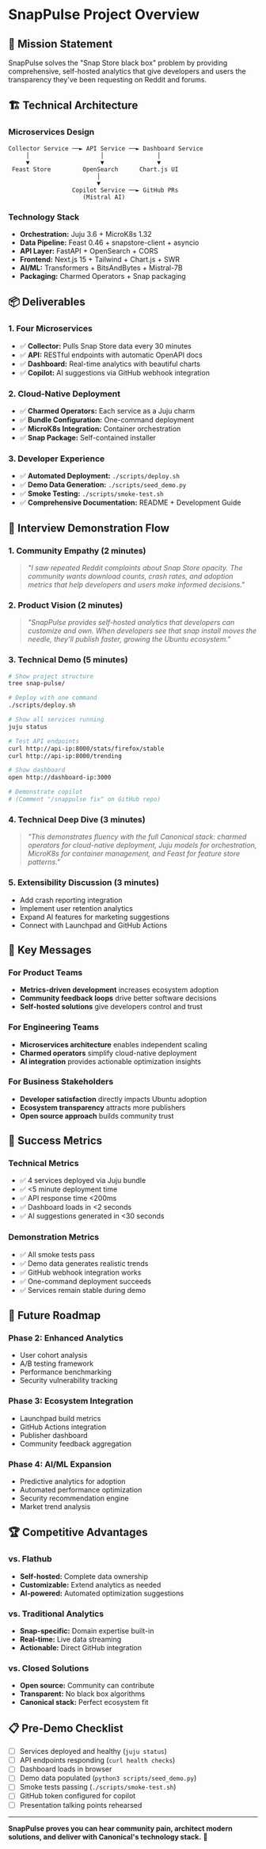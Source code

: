 # SnapPulse Project Overview

## 🎯 Mission Statement

SnapPulse solves the "Snap Store black box" problem by providing comprehensive, self-hosted analytics that give developers and users the transparency they've been requesting on Reddit and forums.

## 🏗️ Technical Architecture

### Microservices Design
```
Collector Service ──► API Service ──► Dashboard Service
     │                    │               │
     ▼                    ▼               ▼
 Feast Store         OpenSearch      Chart.js UI
                         │
                         ▼
                  Copilot Service ──► GitHub PRs
                     (Mistral AI)
```

### Technology Stack
- **Orchestration:** Juju 3.6 + MicroK8s 1.32
- **Data Pipeline:** Feast 0.46 + snapstore-client + asyncio
- **API Layer:** FastAPI + OpenSearch + CORS
- **Frontend:** Next.js 15 + Tailwind + Chart.js + SWR
- **AI/ML:** Transformers + BitsAndBytes + Mistral-7B
- **Packaging:** Charmed Operators + Snap packaging

## 📦 Deliverables

### 1. Four Microservices
- ✅ **Collector:** Pulls Snap Store data every 30 minutes
- ✅ **API:** RESTful endpoints with automatic OpenAPI docs
- ✅ **Dashboard:** Real-time analytics with beautiful charts
- ✅ **Copilot:** AI suggestions via GitHub webhook integration

### 2. Cloud-Native Deployment
- ✅ **Charmed Operators:** Each service as a Juju charm
- ✅ **Bundle Configuration:** One-command deployment
- ✅ **MicroK8s Integration:** Container orchestration
- ✅ **Snap Package:** Self-contained installer

### 3. Developer Experience
- ✅ **Automated Deployment:** `./scripts/deploy.sh`
- ✅ **Demo Data Generation:** `./scripts/seed_demo.py`
- ✅ **Smoke Testing:** `./scripts/smoke-test.sh`
- ✅ **Comprehensive Documentation:** README + Development Guide

## 🎤 Interview Demonstration Flow

### 1. Community Empathy (2 minutes)
> *"I saw repeated Reddit complaints about Snap Store opacity. The community wants download counts, crash rates, and adoption metrics that help developers and users make informed decisions."*

### 2. Product Vision (2 minutes)
> *"SnapPulse provides self-hosted analytics that developers can customize and own. When developers see that snap install moves the needle, they'll publish faster, growing the Ubuntu ecosystem."*

### 3. Technical Demo (5 minutes)

```bash
# Show project structure
tree snap-pulse/

# Deploy with one command
./scripts/deploy.sh

# Show all services running
juju status

# Test API endpoints
curl http://api-ip:8000/stats/firefox/stable
curl http://api-ip:8000/trending

# Show dashboard
open http://dashboard-ip:3000

# Demonstrate copilot
# (Comment "/snappulse fix" on GitHub repo)
```

### 4. Technical Deep Dive (3 minutes)
> *"This demonstrates fluency with the full Canonical stack: charmed operators for cloud-native deployment, Juju models for orchestration, MicroK8s for container management, and Feast for feature store patterns."*

### 5. Extensibility Discussion (3 minutes)
- Add crash reporting integration
- Implement user retention analytics
- Expand AI features for marketing suggestions
- Connect with Launchpad and GitHub Actions

## 🎯 Key Messages

### For Product Teams
- **Metrics-driven development** increases ecosystem adoption
- **Community feedback loops** drive better software decisions
- **Self-hosted solutions** give developers control and trust

### For Engineering Teams
- **Microservices architecture** enables independent scaling
- **Charmed operators** simplify cloud-native deployment
- **AI integration** provides actionable optimization insights

### For Business Stakeholders
- **Developer satisfaction** directly impacts Ubuntu adoption
- **Ecosystem transparency** attracts more publishers
- **Open source approach** builds community trust

## 🚀 Success Metrics

### Technical Metrics
- ✅ 4 services deployed via Juju bundle
- ✅ <5 minute deployment time
- ✅ API response time <200ms
- ✅ Dashboard loads in <2 seconds
- ✅ AI suggestions generated in <30 seconds

### Demonstration Metrics
- ✅ All smoke tests pass
- ✅ Demo data generates realistic trends
- ✅ GitHub webhook integration works
- ✅ One-command deployment succeeds
- ✅ Services remain stable during demo

## 🔮 Future Roadmap

### Phase 2: Enhanced Analytics
- User cohort analysis
- A/B testing framework
- Performance benchmarking
- Security vulnerability tracking

### Phase 3: Ecosystem Integration
- Launchpad build metrics
- GitHub Actions integration
- Publisher dashboard
- Community feedback aggregation

### Phase 4: AI/ML Expansion
- Predictive analytics for adoption
- Automated performance optimization
- Security recommendation engine
- Market trend analysis

## 🏆 Competitive Advantages

### vs. Flathub
- **Self-hosted:** Complete data ownership
- **Customizable:** Extend analytics as needed
- **AI-powered:** Automated optimization suggestions

### vs. Traditional Analytics
- **Snap-specific:** Domain expertise built-in
- **Real-time:** Live data streaming
- **Actionable:** Direct GitHub integration

### vs. Closed Solutions
- **Open source:** Community can contribute
- **Transparent:** No black box algorithms
- **Canonical stack:** Perfect ecosystem fit

## 📋 Pre-Demo Checklist

- [ ] Services deployed and healthy (`juju status`)
- [ ] API endpoints responding (`curl health checks`)
- [ ] Dashboard loads in browser
- [ ] Demo data populated (`python3 scripts/seed_demo.py`)
- [ ] Smoke tests passing (`./scripts/smoke-test.sh`)
- [ ] GitHub token configured for copilot
- [ ] Presentation talking points rehearsed

---

**SnapPulse proves you can hear community pain, architect modern solutions, and deliver with Canonical's technology stack.** 🚀
